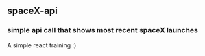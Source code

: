 ## spaceX-api
### simple api call that shows most recent spaceX launches

A simple react training :)
